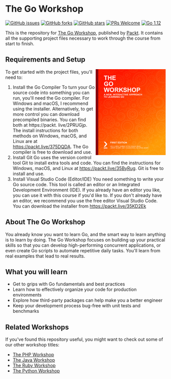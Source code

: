 # The Go Workshop
[![GitHub issues](https://img.shields.io/github/issues/PacktWorkshops/The-Ruby-Workshop.svg)](https://github.com/PacktWorkshops/The-Ruby-Workshop/issues)
[![GitHub forks](https://img.shields.io/github/forks/PacktWorkshops/The-Ruby-Workshop.svg)](https://github.com/PacktWorkshops/The-Ruby-Workshop/network)
[![GitHub stars](https://img.shields.io/github/stars/PacktWorkshops/The-Ruby-Workshop.svg)](https://github.com/PacktWorkshops/The-Ruby-Workshop/stargazers)
[![PRs Welcome](https://img.shields.io/badge/PRs-welcome-brightgreen.svg)](https://github.com/PacktWorkshops/The-Ruby-Workshop/pulls)
[![Go 1.12](https://img.shields.io/badge/Go-1.12-blue.svg)](https://golang.org/doc/install)

This is the repository for [The Go Workshop](https://courses.packtpub.com/courses/ruby?utm_source=github&utm_medium=repository&utm_campaign=9781838642365&utm_term=Ruby&utm_content=The%20Ruby%20Workshop), published by [Packt](https://www.packtpub.com/?utm_source=github). It contains all the supporting project files necessary to work through the course from start to finish.

## Requirements and Setup
<a href="https://courses.packtpub.com/courses/go?utm_source=github&utm_medium=repository&utm_campaign=9781838647940&utm_term=Go&utm_content=The%20Go%20Workshop"><img src="https://github.com/PacktWorkshops/Workshop-Covers/blob/master/The%20Go%20Workshop.jpg" alt="The Go Workshop" height="270px" width="220px" align="right" this.target="_blank"></a>

To get started with the project files, you'll need to:
1. Install the Go Compiler
To turn your Go source code into something you can run, you'll need the Go compiler.
For Windows and macOS, I recommend using the installer. Alternatively, to get more
control you can download precompiled binaries. You can find both at https://packt.
live/2PRUGjp. The install instructions for both methods on Windows, macOS, and Linux
are at https://packt.live/375DQDA. The Go compiler is free to download and use.
2. Install Git
Go uses the version control tool Git to install extra tools and code. You can find the
instructions for Windows, macOS, and Linux at https://packt.live/35ByRug. Git is free
to install and use.
3. Install Visual Studio Code (Editor/IDE)
You need something to write your Go source code. This tool is called an editor or an
Integrated Development Environment (IDE). If you already have an editor you like, you
can use it with this course if you'd like to.
If you don't already have an editor, we recommend you use the free editor Visual Studio
Code. You can download the installer from https://packt.live/35KD2Ek

## About The Go Workshop

You already know you want to learn Go, and the smart way to learn anything is to learn by doing. The Go Workshop focuses on building up your practical skills so that you can develop high-performing concurrent applications, or even create Go scripts to automate repetitive daily tasks. You'll learn from real examples that lead to real results.

## What you will learn
* Get to grips with Go fundamentals and best practices
* Learn how to effectively organize your code for production environments
* Explore how third-party packages can help make you a better engineer
* Keep your development process bug-free with unit tests and benchmarks  

## Related Workshops
If you've found this repository useful, you might want to check out some of our other workshop titles:
* [The PHP Workshop](https://courses.packtpub.com/courses/php?utm_source=github&utm_medium=repository&utm_campaign=9781838648916&utm_term=PHP&utm_content=The%20PHP%20Workshop)
* [The Java Workshop](https://courses.packtpub.com/courses/java?utm_source=github&utm_medium=repository&utm_campaign=9781838986698&utm_term=Java&utm_content=The%20Java%20Workshop)
* [The Ruby Workshop](https://courses.packtpub.com/courses/ruby?utm_source=github&utm_medium=repository&utm_campaign=9781838642365&utm_term=Ruby&utm_content=The%20Ruby%20Workshop)
* [The Python Workshop](https://courses.packtpub.com/courses/python?utm_source=github&utm_medium=repository&utm_campaign=9781839218859&utm_term=Python&utm_content=The%20Python%20Workshop)

